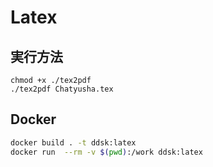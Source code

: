 # Latex

## 実行方法

```
chmod +x ./tex2pdf
./tex2pdf Chatyusha.tex
```

## Docker

```sh
docker build . -t ddsk:latex
docker run  --rm -v $(pwd):/work ddsk:latex
```
